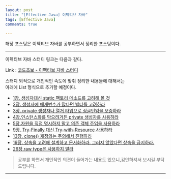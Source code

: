 ```yaml
---
layout: post
title: "[Effective Java] 이펙티브 자바"
tags: [Effective Java]
comments: true

---
```


해당 포스팅은 이펙티브 자바를 공부하면서 정리한 포스팅이다.

---

이펙티브 자바 스터디 링크는 다음과 같다.<br>

Link : <a href="https://github.com/code-chobo-study/effective-java">코드초보 - 이펙티브 자바 스터디</a> 

스터디 외적으로 개인적인 속도에 맞춰 정리한 내용들에 대해서는 <br>아래에 List 형식으로 추가할 예정이다.
* <a href="https://local-radon-9e4.notion.site/1-static-465bf629a03b410a8e847646dba65e19">1장. 생성자대신 static 팩토리 메소드를 고려해 볼 것</a>
* <a href="https://local-radon-9e4.notion.site/2-77758bf0d7d04a13b7951608b6a3d9f9">2장. 생성자에 매개변수가 많다면 빌더를 고려하라</a>
* <a href="https://local-radon-9e4.notion.site/3-private-673214c53bcd431b84b0131efc648cf2">3장. private 생성자나 열거 타입으로 싱글턴임을 보증하라</a>
* <a href="https://local-radon-9e4.notion.site/4-private-12f14dec698d4f1aad4c0fc074107856">4장.인스턴스화를 막으려거든 private 생성자를 사용하라</a>
* <a href="https://local-radon-9e4.notion.site/5-543d9a4f8a834ba6be951beb37b9b6cc">5장.자원을 직접 명시하지 말고 의존 객체 주입을 사용하라</a>
* <a href="https://local-radon-9e4.notion.site/9-Try-Finally-Try-with-Resource-7f05088336ba4ea38b0fcc304c7a1a15">9장. Try-Finally 대신 Try-with-Resource 사용하라</a>
* <a href="https://local-radon-9e4.notion.site/13-clone-964d1c07d5324605878acb7e5a65936c">13장. clone() 재정의는 주의해서 진행하라</a>
* <a href="https://local-radon-9e4.notion.site/19-af3b89760f0d46c59074854d544959f5">19장. 상속을 고려해 설계하고 문서화하라. 그러지 않았다면 상속을 금지하라.</a>
* <a href="https://local-radon-9e4.notion.site/26-raw-type-e35bfe297a964678b7d82216c0dfbc57">26장.raw type은 사용하지 말라</a>

> 공부를 하면서 개인적인 의견이 들어가는 내용도 있으니,감안하셔서 보시길 부탁드립니다.

---
